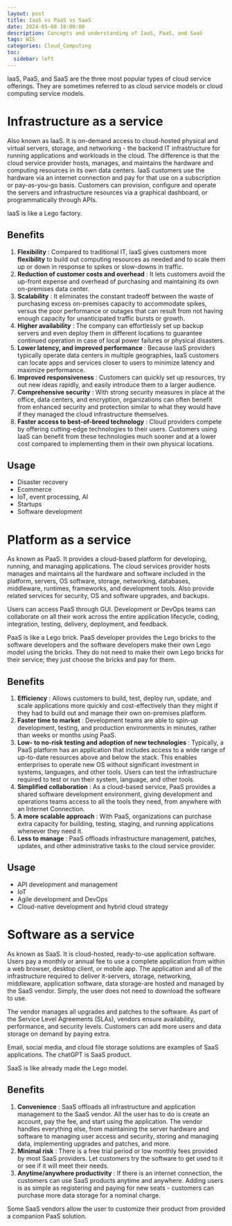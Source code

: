 ```yaml
---
layout: post
title: IaaS vs PaaS vs SaaS 
date: 2024-05-08 18:00:00
description: Concepts and understanding of IaaS, PaaS, and SaaS
tags: WIS
categories: Cloud_Computing
toc:
  sidebar: left
---
```


IaaS, PaaS, and SaaS are the three most popular types of cloud service offerings. They are sometimes referred to as cloud service models or cloud computing service models.
  
# Infrastructure as a service
Also known as IaaS. It is on-demand access to cloud-hosted physical and virtual servers, storage, and networking - the backend IT infrastructure for running applications and workloads in the cloud. 
The difference is that the cloud service provider hosts, manages, and maintains the hardware and computing resources in its own data centers. IaaS customers use the hardware via an internet connection and pay for that use on a subscription or pay-as-you-go basis.
Customers can provision, configure and operate the servers and infrastructure resources via a graphical dashboard, or programmatically through APIs.
  
IaaS is like a Lego factory.  
  
## Benefits
1. **Flexibility** : Compared to traditional IT, IaaS gives customers more **flexibility** to build out computing resources as needed and to scale them up or down in response to spikes or slow-downs in traffic.
2. **Reduction of customer costs and overhead** : It lets customers avoid the up-front expense and overhead of purchasing and maintaining its own on-premises data center.
3. **Scalability** : It eliminates the constant tradeoff between the waste of purchasing excess on-premises capacity to accommodate spikes, versus the poor performance or outages that can result from not having enough capacity for unanticipated traffic bursts or growth.
4. **Higher availability** : The company can effortlessly set up backup servers and even deploy them in different locations to guarantee continued operation in case of local power failures or physical disasters.
5. **Lower latency, and improved performance** : Because IaaS providers typically operate data centers in multiple geographies, IaaS customers can locate apps and services closer to users to minimize latency and maximize performance.
6. **Improved responsiveness** : Customers can quickly set up resources, try out new ideas rapidly, and easily introduce them to a larger audience.
7. **Comprehensive security** : With strong security measures in place at the office, data centers, and encryption, organizations can often benefit from enhanced security and protection similar to what they would have if they managed the cloud infrastructure themselves.  
8. **Faster access to best-of-breed technology** : Cloud providers compete by offering cutting-edge technologies to their users. Customers using IaaS can benefit from these technologies much sooner and at a lower cost compared to implementing them in their own physical locations.
  
## Usage
- Disaster recovery  
- Ecommerce
- IoT, event processing, AI
- Startups
- Software development
  
# Platform as a service
As known as PaaS.
It provides a cloud-based platform for developing, running, and managing applications. The cloud services provider hosts manages and maintains all the hardware and software included in the platform, servers, OS software, storage, networking, databases, middleware, runtimes, frameworks, and development tools. Also provide related services for security, OS and software upgrades, and backups.
  
Users can access PaaS through GUI. Development or DevOps teams can collaborate on all their work across the entire application lifecycle, coding, integration, testing, delivery, deployment, and feedback.
  
PaaS is like a Lego brick. PaaS developer provides the Lego bricks to the software developers and the software developers make their own Lego model using the bricks. They do not need to make their own Lego bricks for their service; they just choose the bricks and pay for them.
  
## Benefits
1. **Efficiency** : Allows customers to build, test, deploy run, update, and scale applications more quickly and cost-effectively than they might if they had to build out and manage their own on-premises platform.
2. **Faster time to market** : Development teams are able to spin-up development, testing, and production environments in minutes, rather than weeks or months using PaaS.
3. **Low- to no-risk testing and adoption of new technologies** : Typically, a PaaS platform has an application that includes access to a wide range of up-to-date resources above and below the stack. This enables enterprises to operate new OS without significant investment in systems, languages, and other tools. Users can test the infrastructure required to test or run their system, language, and other tools.
4. **Simplified collaboration** : As a cloud-based service, PaaS provides a shared software development environment, giving development and operations teams access to all the tools they need, from anywhere with an Internet Connection.
5. **A more scalable approach** : With PaaS, organizations can purchase extra capacity for building, testing, staging, and running applications whenever they need it.
6. **Less to manage** : PaaS offloads infrastructure management, patches, updates, and other administrative tasks to the cloud service provider.
  
## Usage
- API development and management
- IoT
- Agile development and DevOps
- Cloud-native development and hybrid cloud strategy  
  
# Software as a service
As known as SaaS. It is cloud-hosted, ready-to-use application software. Users pay a monthly or annual fee to use a complete application from within a web browser, desktop client, or mobile app. The application and all of the infrastructure required to deliver it-servers, storage, networking, middleware, application software, data storage-are hosted and managed by the SaaS vendor. Simply, the user does not need to download the software to use.
  
The vendor manages all upgrades and patches to the software. As part of the Service Level Agreements (SLAs), vendors ensure availability, performance, and security levels. Customers can add more users and data storage on demand by paying extra.
  
Email, social media, and cloud file storage solutions are examples of SaaS applications. The chatGPT is SaaS product. 
  
SaaS is like already made the Lego model.
  
## Benefits
1. **Convenience** : SaaS offloads all infrastructure and application management to the SaaS vendor. All the user has to do is create an account, pay the fee, and start using the application. The vendor handles everything else, from maintaining the server hardware and software to managing user access and security, storing and managing data, implementing upgrades and patches, and more. 
2. **Minimal risk** : There is a free trial period or low monthly fees provided by most SaaS providers. Let customers try the software to get used to it or see if it will meet their needs.
3. **Anytime/anywhere productivity** : If there is an internet connection, the customers can use SaaS products anytime and anywhere. Adding users is as simple as registering and paying for new seats - customers can purchase more data storage for a nominal charge. 
  
Some SaaS vendors allow the user to customize their product from provided a companion PaaS solution.

